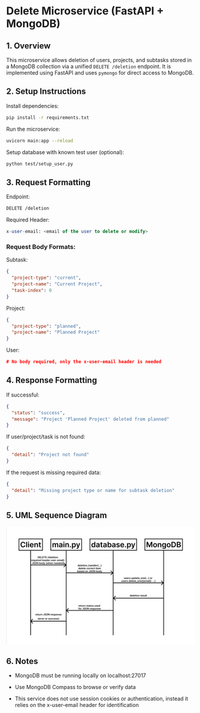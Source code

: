 # Delete Microservice (FastAPI + MongoDB)

## 1. Overview

This microservice allows deletion of users, projects, and subtasks stored
in a MongoDB collection via a unified `DELETE /deletion` endpoint.
It is implemented using FastAPI and uses `pymongo` for direct access to MongoDB.

## 2. Setup Instructions

Install dependencies:

```bash
pip install -r requirements.txt
```

Run the microservice:

```bash
uvicorn main:app --reload
```

Setup database with known test user (optional):

```bash
python test/setup_user.py
```

## 3. Request Formatting

Endpoint:

```bash
DELETE /deletion
```

Required Header:

```sql
x-user-email: <email of the user to delete or modify>
```

### Request Body Formats:

Subtask:

```json
{
  "project-type": "current",
  "project-name": "Current Project",
  "task-index": 0
}
```

Project:

```json
{
  "project-type": "planned",
  "project-name": "Planned Project"
}
```

User:

```json
# No body required, only the x-user-email header is needed
```

## 4. Response Formatting

If successful:

```json
{
  "status": "success",
  "message": "Project 'Planned Project' deleted from planned"
}
```

If user/project/task is not found:

```json
{
  "detail": "Project not found"
}
```

If the request is missing required data:

```json
{
  "detail": "Missing project type or name for subtask deletion"
}
```

## 5. UML Sequence Diagram

![UML Diagram](uml.png)

## 6. Notes

- MongoDB must be running locally on localhost:27017

- Use MongoDB Compass to browse or verify data

- This service does not use session cookies or authentication, instead it relies on the x-user-email header for identification
